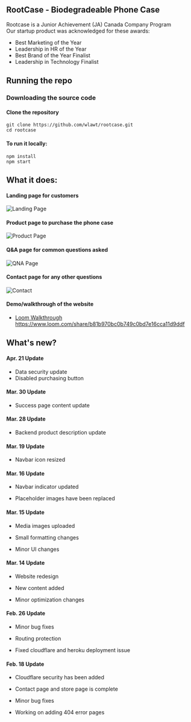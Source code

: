## RootCase - Biodegradeable Phone Case

Rootcase is a Junior Achievement (JA) Canada Company Program
<br/>
Our startup product was acknowledged for these awards:
- Best Marketing of the Year
- Leadership in HR of the Year
- Best Brand of the Year Finalist
- Leadership in Technology Finalist

## Running the repo

### Downloading the source code

#### Clone the repository
```
git clone https://github.com/wlawt/rootcase.git
cd rootcase
```

#### To run it locally:
```
npm install
npm start
```

## What it does:
#### Landing page for customers
![Landing Page](https://github.com/wlawt/rootcase/blob/master/public/img/readme_img/landing.png)

#### Product page to purchase the phone case
![Product Page](https://github.com/wlawt/rootcase/blob/master/public/img/readme_img/product.png)

#### Q&A page for common questions asked
![QNA Page](https://github.com/wlawt/rootcase/blob/master/public/img/readme_img/qna.png)

#### Contact page for any other questions
![Contact](https://github.com/wlawt/rootcase/blob/master/public/img/readme_img/contact.png)

#### Demo/walkthrough of the website
- <a href="https://www.loom.com/share/b81b970bc0b749c0bd7e16cca11d9ddf" target="_blank">Loom Walkthrough</a>
https://www.loom.com/share/b81b970bc0b749c0bd7e16cca11d9ddf

## What's new?
#### Apr. 21 Update
- Data security update
- Disabled purchasing button

#### Mar. 30 Update
- Success page content update

#### Mar. 28 Update
- Backend product description update

#### Mar. 19 Update

- Navbar icon resized

#### Mar. 16 Update

- Navbar indicator updated

- Placeholder images have been replaced

#### Mar. 15 Update

- Media images uploaded

- Small formatting changes

- Minor UI changes

#### Mar. 14 Update

- Website redesign

- New content added

- Minor optimization changes

#### Feb. 26 Update

- Minor bug fixes

- Routing protection

- Fixed cloudflare and heroku deployment issue

#### Feb. 18 Update

- Cloudflare security has been added

- Contact page and store page is complete

- Minor bug fixes

- Working on adding 404 error pages
